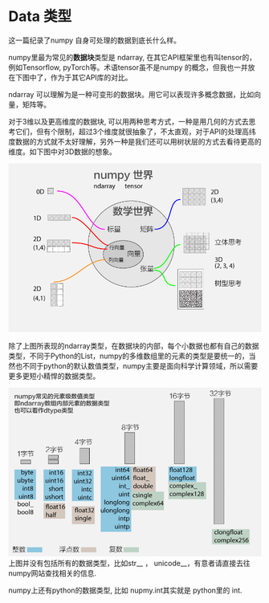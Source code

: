 # Data 类型

这一篇纪录了numpy 自身可处理的数据到底长什么样。

numpy里最为常见的**数据块**类型是 ndarray, 在其它API框架里也有叫tensor的， 例如Tensorflow, pyTorch等。术语tensor虽不是numpy 的概念，但我也一并放在下图中了，作为于其它API库的对比。

ndarray 可以理解为是一种可变形的数据块。用它可以表现许多概念数据，比如向量，矩阵等。

对于3维以及更高维度的数据块, 可以用两种思考方式，一种是用几何的方式去思考它们，但有个限制，超过3个维度就很抽象了，不太直观，对于API的处理高纬度数据的方式就不太好理解，另外一种是我们还可以用树状层的方式去看待更高的维度。如下图中对3D数据的想象。

![](/assets/ndarray.png)

除了上图所表现的ndarray类型，在数据块的内部，每个小数据也都有自己的数据类型，不同于Python的List，numpy的多维数组里的元素的类型是要统一的，当然也不同于python的默认数值类型，numpy主要是面向科学计算领域，所以需要更多更短小精悍的数据类型。

![](/assets/dtype.png)上图并没有包括所有的数据类型，比如str\__ ， unicode\__，有意者请直接去往numpy网站查找相关的信息.

numpy上还有python的数据类型,  比如 nupmy.int其实就是 python里的 int.

